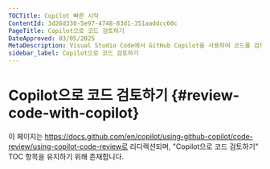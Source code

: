 ```yaml
---
TOCTitle: Copilot 빠른 시작
ContentId: 3d26d330-5e97-4748-83d1-351aaddcc60c
PageTitle: Copilot으로 코드 검토하기
DateApproved: 03/05/2025
MetaDescription: Visual Studio Code에서 GitHub Copilot을 사용하여 코드를 검토하는 방법을 배워보세요.
sidebar_label: Copilot으로 코드 검토하기
---
```

# Copilot으로 코드 검토하기 {#review-code-with-copilot}

이 페이지는 https://docs.github.com/en/copilot/using-github-copilot/code-review/using-copilot-code-review로 리디렉션되며, "Copilot으로 코드 검토하기" TOC 항목을 유지하기 위해 존재합니다.
